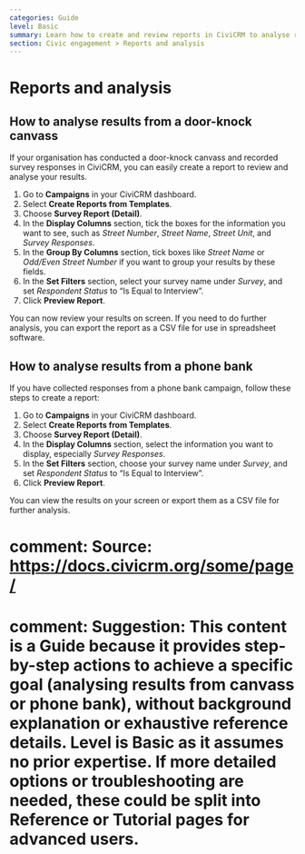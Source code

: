 ```yaml
---
categories: Guide
level: Basic
summary: Learn how to create and review reports in CiviCRM to analyse results from door-knock canvasses and phone banks, using simple step-by-step actions.
section: Civic engagement > Reports and analysis
---
```


# Reports and analysis

## How to analyse results from a door-knock canvass

If your organisation has conducted a door-knock canvass and recorded survey responses in CiviCRM, you can easily create a report to review and analyse your results.

1. Go to **Campaigns** in your CiviCRM dashboard.
2. Select **Create Reports from Templates**.
3. Choose **Survey Report (Detail)**.
4. In the **Display Columns** section, tick the boxes for the information you want to see, such as *Street Number*, *Street Name*, *Street Unit*, and *Survey Responses*.
5. In the **Group By Columns** section, tick boxes like *Street Name* or *Odd/Even Street Number* if you want to group your results by these fields.
6. In the **Set Filters** section, select your survey name under *Survey*, and set *Respondent Status* to “Is Equal to Interview”.
7. Click **Preview Report**.

You can now review your results on screen. If you need to do further analysis, you can export the report as a CSV file for use in spreadsheet software.

## How to analyse results from a phone bank

If you have collected responses from a phone bank campaign, follow these steps to create a report:

1. Go to **Campaigns** in your CiviCRM dashboard.
2. Select **Create Reports from Templates**.
3. Choose **Survey Report (Detail)**.
4. In the **Display Columns** section, select the information you want to display, especially *Survey Responses*.
5. In the **Set Filters** section, choose your survey name under *Survey*, and set *Respondent Status* to “Is Equal to Interview”.
6. Click **Preview Report**.

You can view the results on your screen or export them as a CSV file for further analysis.

# comment: Source: https://docs.civicrm.org/some/page/
# comment: Suggestion: This content is a Guide because it provides step-by-step actions to achieve a specific goal (analysing results from canvass or phone bank), without background explanation or exhaustive reference details. Level is Basic as it assumes no prior expertise. If more detailed options or troubleshooting are needed, these could be split into Reference or Tutorial pages for advanced users.